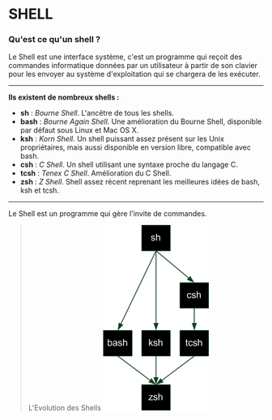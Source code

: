 # SHELL

### Qu'est ce qu'un shell ?

Le Shell est une interface système, c'est un programme qui reçoit des commandes informatique données par un utilisateur à partir de son clavier pour les envoyer au système d'exploitation qui se chargera de les exécuter.

--- 
**Ils existent de nombreux shells :**
- **sh** : *Bourne Shell*. L'ancêtre de tous les shells.
- **bash** : *Bourne Again Shell*. Une amélioration du Bourne Shell, disponible par défaut sous Linux et Mac OS X.
-  **ksh** : *Korn Shell*. Un shell puissant assez présent sur les Unix propriétaires, mais aussi disponible en version libre, compatible avec bash.
-  **csh** : *C Shell*. Un shell utilisant une syntaxe proche du langage C.
-  **tcsh** : *Tenex C Shell*. Amélioration du C Shell.
-  **zsh** : *Z Shell*. Shell assez récent reprenant les meilleures idées de bash, ksh et tcsh.
-  ---

Le Shell est un programme qui gère l'invite de commandes.


>L'Evolution des Shells
![](Images/shémashell.png)